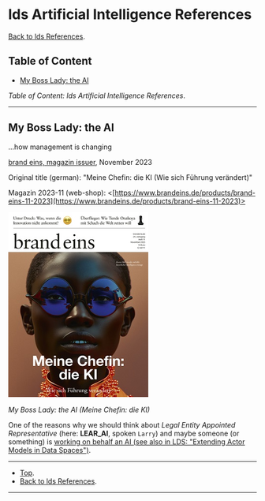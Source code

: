 # lds Artificial Intelligence References

[Back to lds References](../README.md).

## Table of Content

- [My Boss Lady: the AI](#my-boss-lady-the-ai)

*Table of Content: lds Artificial Intelligence References*.

---

## My Boss Lady: the AI

...how management is changing

[brand eins, magazin issuer](https://www.brandeins.de/), November 2023

Original title (german): "Meine Chefin: die KI (Wie sich Führung verändert)"

Magazin 2023-11 (web-shop): <[https://www.brandeins.de/products/brand-eins-11-2023](https://www.brandeins.de/products/brand-eins-11-2023)>

[![](./resource/MyBossLadyTheAi.jpg)](https://www.brandeins.de/products/brand-eins-11-2023)

*My Boss Lady: the AI (Meine Chefin: die KI)*

One of the reasons why we should think about *Legal Entity Appointed Representative* (here: **LEAR_AI**, spoken `Larry`) and maybe someone (or something) is [working on behalf an AI (see also in LDS: "Extending Actor Models in Data Spaces")](../iaam/README.md##extending-actor-models-in-data-spaces).

---

- [Top](#table-of-content).
- [Back to lds References](../README.md).

---